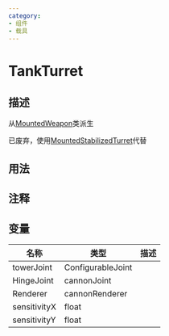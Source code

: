 ```yaml
---
category: 
- 组件
- 载具
---
```

# TankTurret

## 描述
从[MountedWeapon](./MountedWeapon.md)类派生

已废弃，使用[MountedStabilizedTurret](./MountedStabilizedTurret.md)代替

## 用法

## 注释

## 变量
| 名称 | 类型 | 描述 |
| ----------- | ----------- | ----------- |
| towerJoint | ConfigurableJoint |  |
| HingeJoint | cannonJoint |  |
| Renderer | cannonRenderer |  |
| sensitivityX | float |  |
| sensitivityY | float |  |
